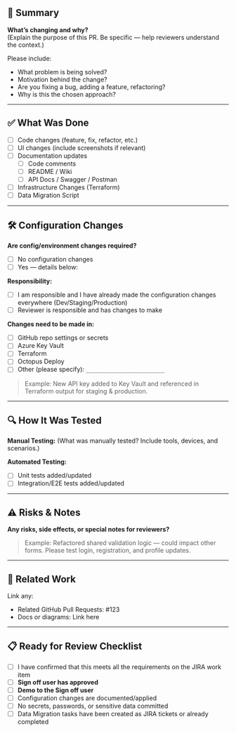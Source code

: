## 📝 Summary

**What’s changing and why?**  
(Explain the purpose of this PR. Be specific — help reviewers understand the context.)

Please include:
- What problem is being solved?
- Motivation behind the change?
- Are you fixing a bug, adding a feature, refactoring?
- Why is this the chosen approach?

---

## ✅ What Was Done

- [ ] Code changes (feature, fix, refactor, etc.)
- [ ] UI changes (include screenshots if relevant)
- [ ] Documentation updates
  - [ ] Code comments
  - [ ] README / Wiki
  - [ ] API Docs / Swagger / Postman
- [ ] Infrastructure Changes (Terraform)
- [ ] Data Migration Script

---

## 🛠️ Configuration Changes

**Are config/environment changes required?**
- [ ] No configuration changes
- [ ] Yes — details below:

**Responsibility:**  
- [ ] I am responsible and I have already made the configuration changes everywhere (Dev/Staging/Production)
- [ ] Reviewer is responsible and has changes to make

**Changes need to be made in:**  
- [ ] GitHub repo settings or secrets  
- [ ] Azure Key Vault  
- [ ] Terraform  
- [ ] Octopus Deploy  
- [ ] Other (please specify): `_________________________`

> Example: New API key added to Key Vault and referenced in Terraform output for staging & production.

---

## 🔍 How It Was Tested

**Manual Testing:**
(What was manually tested? Include tools, devices, and scenarios.)

**Automated Testing:**
- [ ] Unit tests added/updated
- [ ] Integration/E2E tests added/updated

---

## ⚠️ Risks & Notes

**Any risks, side effects, or special notes for reviewers?**

> Example: Refactored shared validation logic — could impact other forms. Please test login, registration, and profile updates.

---

## 🔗 Related Work

Link any:
- Related GitHub Pull Requests: #123
- Docs or diagrams: Link here

---

## 📋 Ready for Review Checklist

- [ ] I have confirmed that this meets all the requirements on the JIRA work item
- [ ] **Sign off user has approved**
- [ ] **Demo to the Sign off user**
- [ ] Configuration changes are documented/applied
- [ ] No secrets, passwords, or sensitive data committed
- [ ] Data Migration tasks have been created as JIRA tickets or already completed
